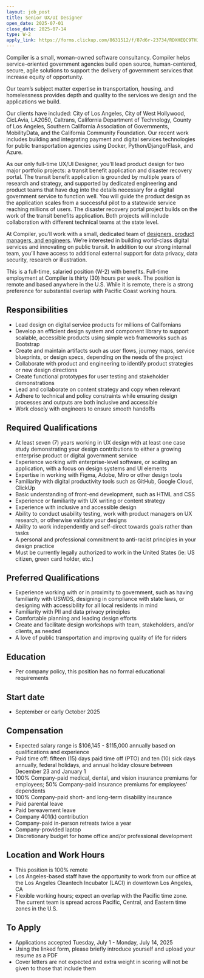 ```yaml
---
layout: job_post
title: Senior UX/UI Designer
open_date: 2025-07-01
close_date: 2025-07-14
type: W-2
apply_link: https://forms.clickup.com/8631512/f/87d6r-23734/RDXHEQC9THJ865AMBC?Job%20Role=UX%2FUI%20Designer
---
```


Compiler is a small, woman-owned software consultancy. Compiler helps service-oriented government agencies build open source, human-centered, secure, agile solutions to support the delivery of government services that increase equity of opportunity.

Our team’s subject matter expertise in transportation, housing, and homelessness provides depth and quality to the services we design and the applications we build.

Our clients have included: City of Los Angeles, City of West Hollywood, CicLAvia, LA2050, Caltrans, California Department of Technology, County of Los Angeles, Southern California Association of Governments, MobilityData, and the California Community Foundation. Our recent work includes building and integrating payment and digital services technologies for public transportation agencies using Docker, Python/Django/Flask, and Azure.

As our only full-time UX/UI Designer, you’ll lead product design for two major portfolio projects: a transit benefit application and disaster recovery portal. The transit benefit application is grounded by multiple years of research and strategy, and supported by dedicated engineering and product teams that have dug into the details necessary for a digital government service to function well. You will guide the product design as the application scales from a successful pilot to a statewide service reaching millions of users. The disaster recovery portal project builds on the work of the transit benefits application. Both projects will include collaboration with different technical teams at the state level.

At Compiler, you’ll work with a small, dedicated team of [designers, product managers, and engineers](https://github.com/orgs/compilerla/people). We’re interested in building world-class digital services and innovating on public transit. In addition to our strong internal team, you’ll have access to additional external support for data privacy, data security, research or illustration.

This is a full-time, salaried position (W-2) with benefits. Full-time employment at Compiler is thirty (30) hours per week. The position is remote and based anywhere in the U.S. While it is remote, there is a strong preference for substantial overlap with Pacific Coast working hours.

## Responsibilities

- Lead design on digital service products for millions of Californians
- Develop an efficient design system and component library to support scalable, accessible products using simple web frameworks such as Bootstrap
- Create and maintain artifacts such as user flows, journey maps, service blueprints, or design specs, depending on the needs of the project
- Collaborate with product and engineering to identify product strategies or new design directions
- Create functional prototypes for user testing and stakeholder demonstrations
- Lead and collaborate on content strategy and copy when relevant
- Adhere to technical and policy constraints while ensuring design processes and outputs are both inclusive and accessible
- Work closely with engineers to ensure smooth handoffs

## Required Qualifications

- At least seven (7) years working in UX design with at least one case study demonstrating your design contributions to either a growing enterprise product or digital government service
- Experience working with enterprise-level software, or scaling an application, with a focus on design systems and UI elements
- Expertise in working with Figma, Adobe, Miro or other design tools
- Familiarity with digital productivity tools such as GitHub, Google Cloud, ClickUp
- Basic understanding of front-end development, such as HTML and CSS
- Experience or familiarity with UX writing or content strategy
- Experience with inclusive and accessible design
- Ability to conduct usability testing, work with product managers on UX research, or otherwise validate your designs
- Ability to work independently and self-direct towards goals rather than tasks
- A personal and professional commitment to anti-racist principles in your design practice
- Must be currently legally authorized to work in the United States (ie: US citizen, green card holder, etc.)

## Preferred Qualifications

- Experience working with or in proximity to government, such as having familiarity with USWDS, designing in compliance with state laws, or designing with accessibility for all local residents in mind
- Familiarity with PII and data privacy principles
- Comfortable planning and leading design efforts
- Create and facilitate design workshops with team, stakeholders, and/or clients, as needed
- A love of public transportation and improving quality of life for riders

## Education

- Per company policy, this position has no formal educational requirements

## Start date

- September or early October 2025

## Compensation

- Expected salary range is $106,145 - $115,000 annually based on qualifications and experience
- Paid time off: fifteen (15) days paid time off (PTO) and ten (10) sick days annually, federal holidays, and annual holiday closure between December 23 and January 1
- 100% Company-paid medical, dental, and vision insurance premiums for employees; 50% Company-paid insurance premiums for employees’ dependents
- 100% Company-paid short- and long-term disability insurance
- Paid parental leave
- Paid bereavement leave
- Company 401(k) contribution
- Company-paid in-person retreats twice a year
- Company-provided laptop
- Discretionary budget for home office and/or professional development

## Location and Work Hours

- This position is 100% remote
- Los Angeles-based staff have the opportunity to work from our office at the Los Angeles Cleantech Incubator (LACI) in downtown Los Angeles, CA
- Flexible working hours; expect an overlap with the Pacific time zone. The current team is spread across Pacific, Central, and Eastern time zones in the U.S.

## To Apply

- Applications accepted Tuesday, July 1 - Monday, July 14, 2025
- Using the linked form, please briefly introduce yourself and upload your resume as a PDF
- Cover letters are not expected and extra weight in scoring will not be given to those that include them
